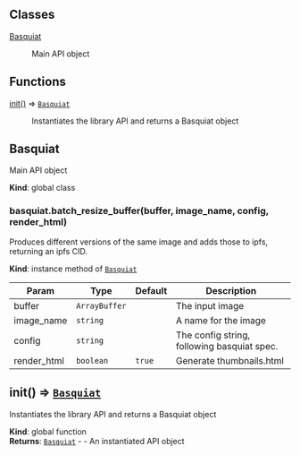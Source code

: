 ## Classes

<dl>
<dt><a href="#Basquiat">Basquiat</a></dt>
<dd><p>Main API object</p>
</dd>
</dl>

## Functions

<dl>
<dt><a href="#init">init()</a> ⇒ <code><a href="#Basquiat">Basquiat</a></code></dt>
<dd><p>Instantiates the library API and returns a Basquiat object</p>
</dd>
</dl>

<a name="Basquiat"></a>

## Basquiat
Main API object

**Kind**: global class  
<a name="Basquiat+batch_resize_buffer"></a>

### basquiat.batch\_resize\_buffer(buffer, image_name, config, render_html)
Produces different versions of the same image and adds those to ipfs, returning an ipfs CID.

**Kind**: instance method of [<code>Basquiat</code>](#Basquiat)  

| Param | Type | Default | Description |
| --- | --- | --- | --- |
| buffer | <code>ArrayBuffer</code> |  | The input image |
| image_name | <code>string</code> |  | A name for the image |
| config | <code>string</code> |  | The config string, following basquiat spec. |
| render_html | <code>boolean</code> | <code>true</code> | Generate thumbnails.html |

<a name="init"></a>

## init() ⇒ [<code>Basquiat</code>](#Basquiat)
Instantiates the library API and returns a Basquiat object

**Kind**: global function  
**Returns**: [<code>Basquiat</code>](#Basquiat) - - An instantiated API object  
